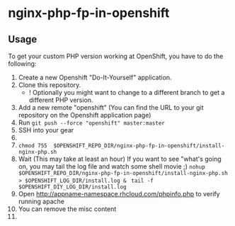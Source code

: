 nginx-php-fp-in-openshift
=========================

Usage
-----

To get your custom PHP version working at OpenShift, you have to do the following:

1. Create a new Openshift "Do-It-Yourself" application.
2. Clone this repository.
    * ! Optionally you might want to change to a different branch to get a different PHP version.
3. Add a new remote "openshift" (You can find the URL to your git repository on the Openshift application page)
4. Run `git push --force "openshift" master:master`
5. SSH into your gear
6. 
6. `chmod 755  $OPENSHIFT_REPO_DIR/nginx-php-fp-in-openshift/install-nginx-php.sh`
7. Wait (This may take at least an hour)
    If you want to see "what's going on, you may tail the log file and watch some shell movie ;)
    `nohup $OPENSHIFT_REPO_DIR/nginx-php-fp-in-openshift/install-nginx-php.sh > $OPENSHIFT_LOG_DIR/install.log & `
    `tail -f $OPENSHIFT_DIY_LOG_DIR/install.log`
8. Open http://appname-namespace.rhcloud.com/phpinfo.php to verify running
   apache
9. You can remove the misc content
10. 


